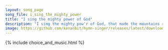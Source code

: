 ```yaml
---
layout: song_page
song_file: i_sing_the_mighty_power
title: "I sing the mighty power of God"
description: "I sing the mighty pow'r of God, that made the mountains rise, that spread the flowing seas abroad and built the lofty skies. I sing the wisdom that or... english theist 4part chords"
image: https://github.com/kenanbit/hymn-singer/releases/latest/download/i_sing_the_mighty_power-trad.png
---
```


{% include choice_and_music.html %}